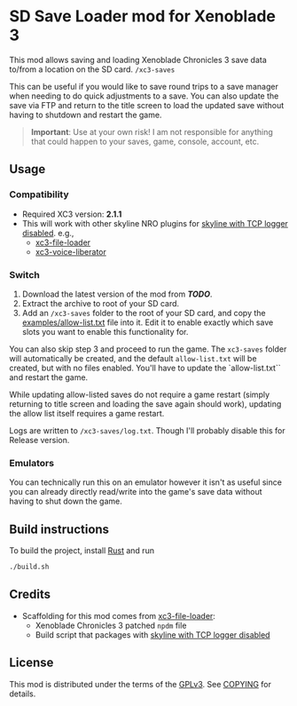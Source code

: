 # SD Save Loader mod for Xenoblade 3
This mod allows saving and loading Xenoblade Chronicles 3 save data to/from a location on the SD card. `/xc3-saves`

This can be useful if you would like to save round trips to a save manager when needing to do quick adjustments to a save. You can also update the save via FTP and return to the title screen to load the updated save without having to shutdown and restart the game.

> **Important**: Use at your own risk! I am not responsible for anything that could happen to your saves, game, console, account, etc.

## Usage

### Compatibility
* Required XC3 version: **2.1.1**
* This will work with other skyline NRO plugins for [skyline with TCP logger disabled](https://github.com/RoccoDev/skyline/releases/tag/cross-game-local-logging). e.g.,
  * [xc3-file-loader](https://github.com/RoccoDev/xc3-file-loader)
  * [xc3-voice-liberator](https://github.com/wildfirekithara/xc3-voice-liberator)

### Switch
1. Download the latest version of the mod from _**TODO**_.
2. Extract the archive to root of your SD card.
3. Add an `/xc3-saves` folder to the root of your SD card, and copy the [examples/allow-list.txt](examples/allow-list.txt) file into it. Edit it to enable exactly which save slots you want to enable this functionality for.

You can also skip step 3 and proceed to run the game. The `xc3-saves` folder will automatically be created, and the default `allow-list.txt` will be created, but with no files enabled. You'll have to update the `allow-list.txt`` and restart the game.

While updating allow-listed saves do not require a game restart (simply returning to title screen and loading the save again should work), updating the allow list itself requires a game restart.

Logs are written to `/xc3-saves/log.txt`. Though I'll probably disable this for Release version.

### Emulators
You can technically run this on an emulator however it isn't as useful since you can already directly read/write into the game's save data without having to shut down the game.

## Build instructions
To build the project, install [Rust](https://rustup.rs/) and run
```sh
./build.sh
```

## Credits
* Scaffolding for this mod comes from [xc3-file-loader](https://github.com/RoccoDev/xc3-file-loader):
  * Xenoblade Chronicles 3 patched `npdm` file 
  * Build script that packages with [skyline with TCP logger disabled](https://github.com/RoccoDev/skyline/releases/tag/cross-game-local-logging)

## License
This mod is distributed under the terms of the [GPLv3](https://www.gnu.org/licenses/gpl-3.0.html). See [COPYING](COPYING) for details.
